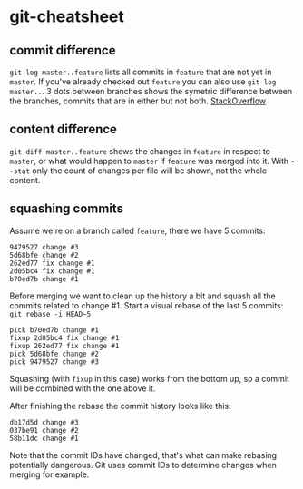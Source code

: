 # git-cheatsheet
## commit difference
`git log master..feature` lists all commits in `feature` that are not yet in `master`. If you've already checked out `feature` you can also use `git log master..`. 3 dots between branches shows the symetric difference between the branches, commits that are in either but not both. [StackOverflow](https://stackoverflow.com/questions/462974/what-are-the-differences-between-double-dot-and-triple-dot-in-git-com)

## content difference
`git diff master..feature` shows the changes in `feature` in respect to `master`, or what would happen to `master` if `feature` was merged into it. With `--stat` only the count of changes per file will be shown, not the whole content.

## squashing commits
Assume we're on a branch called `feature`, there we have 5 commits:
```
9479527 change #3
5d68bfe change #2
262ed77 fix change #1
2d05bc4 fix change #1
b70ed7b change #1
```

Before merging we want to clean up the history a bit and squash all the commits related to change #1.
Start a visual rebase of the last 5 commits: `git rebase -i HEAD~5`
```
pick b70ed7b change #1
fixup 2d05bc4 fix change #1
fixup 262ed77 fix change #1
pick 5d68bfe change #2
pick 9479527 change #3
```
Squashing (with `fixup` in this case) works from the bottom up, so a commit will be combined with the one above it.

After finishing the rebase the commit history looks like this:
```
db17d5d change #3
037be91 change #2
58b11dc change #1
```
Note that the commit IDs have changed, that's what can make rebasing potentially dangerous. Git uses commit IDs to determine changes when merging for example.

